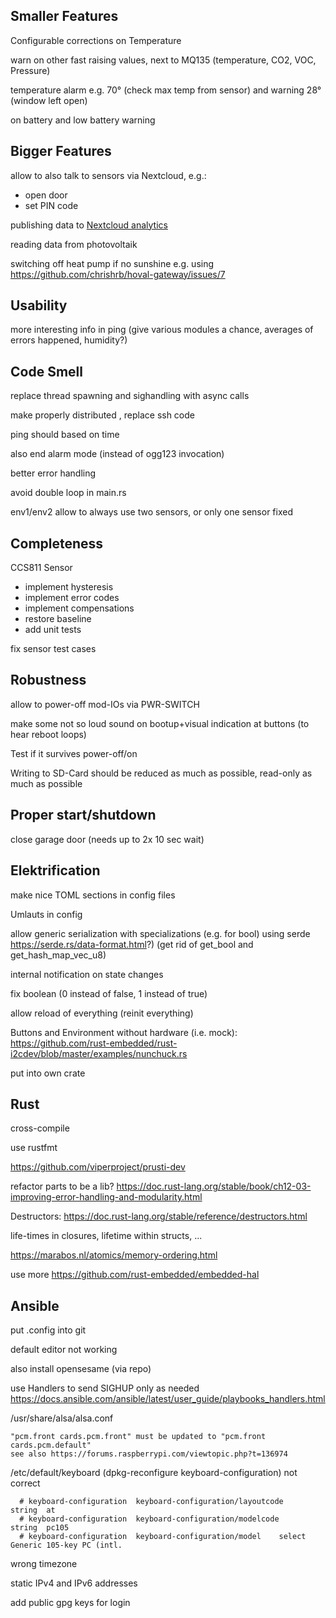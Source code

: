 ## Smaller Features

Configurable corrections on Temperature

warn on other fast raising values, next to MQ135 (temperature, CO2, VOC, Pressure)

temperature alarm e.g. 70° (check max temp from sensor) and warning 28° (window left open)

on battery and low battery warning


## Bigger Features

allow to also talk to sensors via Nextcloud, e.g.:
- open door
- set PIN code

publishing data to [Nextcloud analytics](https://github.com/Rello/analytics/wiki/API#data-add)

reading data from photovoltaik

switching off heat pump if no sunshine e.g. using https://github.com/chrishrb/hoval-gateway/issues/7


## Usability

more interesting info in ping (give various modules a chance, averages of errors happened, humidity?)


## Code Smell

replace thread spawning and sighandling with async calls

make properly distributed , replace ssh code

ping should based on time

also end alarm mode (instead of ogg123 invocation)

better error handling

avoid double loop in main.rs

env1/env2 allow to always use two sensors, or only one sensor fixed


## Completeness

CCS811 Sensor
- implement hysteresis
- implement error codes
- implement compensations
- restore baseline
- add unit tests

fix sensor test cases



## Robustness

allow to power-off mod-IOs via PWR-SWITCH

make some not so loud sound on bootup+visual indication at buttons (to hear reboot loops)

Test if it survives power-off/on

Writing to SD-Card should be reduced as much as possible, read-only as much as possible



## Proper start/shutdown

close garage door (needs up to 2x 10 sec wait)


## Elektrification

make nice TOML sections in config files

Umlauts in config

allow generic serialization with specializations (e.g. for bool) using serde https://serde.rs/data-format.html?) (get rid of get_bool and get_hash_map_vec_u8)

internal notification on state changes

fix boolean (0 instead of false, 1 instead of true)

allow reload of everything (reinit everything)

Buttons and Environment without hardware (i.e. mock): https://github.com/rust-embedded/rust-i2cdev/blob/master/examples/nunchuck.rs

put into own crate


## Rust

cross-compile

use rustfmt

https://github.com/viperproject/prusti-dev

refactor parts to be a lib? https://doc.rust-lang.org/stable/book/ch12-03-improving-error-handling-and-modularity.html

Destructors: https://doc.rust-lang.org/stable/reference/destructors.html

life-times in closures, lifetime within structs, ...

https://marabos.nl/atomics/memory-ordering.html

use more https://github.com/rust-embedded/embedded-hal


## Ansible

put .config into git

default editor not working

also install opensesame (via repo)

use Handlers to send SIGHUP only as needed https://docs.ansible.com/ansible/latest/user_guide/playbooks_handlers.html

/usr/share/alsa/alsa.conf

	"pcm.front cards.pcm.front" must be updated to "pcm.front cards.pcm.default"
	see also https://forums.raspberrypi.com/viewtopic.php?t=136974

/etc/default/keyboard (dpkg-reconfigure keyboard-configuration) not correct

	  # keyboard-configuration  keyboard-configuration/layoutcode       string  at
	  # keyboard-configuration  keyboard-configuration/modelcode        string  pc105
	  # keyboard-configuration  keyboard-configuration/model    select  Generic 105-key PC (intl.

wrong timezone

static IPv4 and IPv6 addresses

add public gpg keys for login
